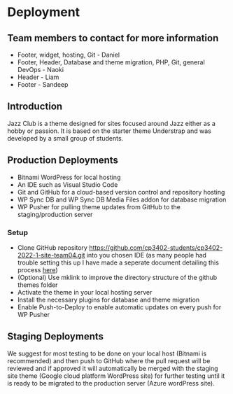 [//]: # (Describe your development and deployment workflow in enough detail that a)

[//]: # (new team member or someone taking over the project could follow to successfully develop theme)

[//]: # (updates locally, then test and deploy them to your staging and live sites. This should include aspects such as project)

[//]: # (management, version control, testing and automation. Do not provide private details like passwords.)

# Deployment
## Team members to contact for more information

* Footer, widget, hosting, Git - Daniel
* Footer, Header, Database and theme migration, PHP, Git, general DevOps - Naoki
* Header - Liam
* Footer - Sandeep
 
## Introduction
Jazz Club is a theme designed for sites focused around Jazz either as a hobby or passion. It is based on the starter theme Understrap and was developed by a small group of students.

## Production Deployments
* Bitnami WordPress for local hosting
* An IDE such as Visual Studio Code
* Git and GitHub for a cloud-based version control and repository hosting
* WP Sync DB and WP Sync DB Media Files addon for database migration
* WP Pusher for pulling theme updates from GitHub to the staging/production server

### Setup
* Clone GitHub repository https://github.com/cp3402-students/cp3402-2022-1-site-team04.git into you chosen IDE (as many people had trouble setting this up I have made a seperate document detailing this process [here](https://github.com/cp3402-students/cp3402-2022-1-site-team04/blob/main/git.md))
* (Optional) Use mklink to improve the directory structure of the github themes folder
* Activate the theme in your local hosting server
* Install the necessary plugins for database and theme migration
* Enable Push-to-Deploy to enable automatic updates on every push for WP Pusher


## Staging Deployments
We suggest for most testing to be done on your local host (Bitnami is recommended) and then push to GitHub where the pull request will be reviewed and if approved it will automatically be merged with the staging site theme (Google cloud platform WordPress site) for further testing until it is ready to be migrated to the production server (Azure wordPress site).


